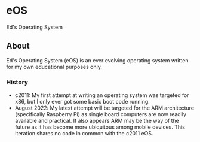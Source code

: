 # eOS
Ed's Operating System
## About
Ed's Operating System (eOS) is an ever evolving operating system written for my own educational purposes only.  
### History
- c2011: My first attempt at writing an operating system was targeted for x86, but I only ever got some basic boot code running.
- August 2022: My latest attempt will be targeted for the ARM architecture (specifically Raspberry Pi) as single board computers are now readily available and practical.  It also appears ARM may be the way of the future as it has become more ubiquitous among mobile devices.  This iteration shares no code in common with the c2011 eOS.